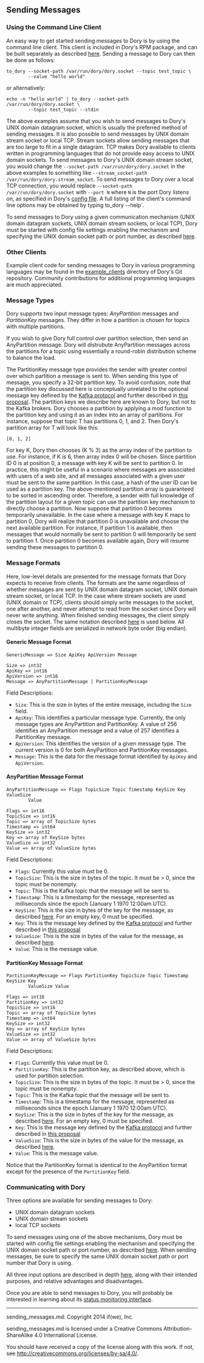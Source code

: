 ## Sending Messages

### Using the Command Line Client

An easy way to get started sending messages to Dory is by using the command
line client.  This client is included in Dory's RPM package, and can be built
separately as described [here](build_install.md#building-dorys-client-library).
Sending a message to Dory can then be done as follows:

```
to_dory --socket-path /var/run/dory/dory.socket --topic test_topic \
        --value "hello world"
```

or alternatively:

```
echo -n "hello world" | to_dory --socket-path /var/run/dory/dory.socket \
        --topic test_topic --stdin
```

The above examples assume that you wish to send messages to Dory's UNIX domain
datagram socket, which is usually the preferred method of sending messages.  It
is also possible to send messages by UNIX domain stream socket or local TCP.
Stream sockets allow sending messages that are too large to fit in a single
datagram.  TCP makes Dory available to clients written in programming languages
that do not provide easy access to UNIX domain sockets.  To send messages to
Dory's UNIX domain stream socket, you would change the
`--socket-path /var/run/dory/dory.socket` in the above examples to something
like `--stream_socket-path /var/run/dory/dory.stream_socket`.  To send messages
to Dory over a local TCP connection, you would replace
`--socket-path /var/run/dory/dory.socket` with `--port N` where `N` is the port
Dory listens on, as specified in Dory's [config file](../config/dory_conf.xml).
A full listing of the client's command line options may be obtained by typing
to_dory --help`.

To send messages to Dory using a given communication mechanism (UNIX domain
datagram sockets, UNIX domain stream sockets, or local TCP), Dory must be
started with config file settings enabling the mechanism and specifying the
UNIX domain socket path or port number, as described
[here](detailed_config.md).

### Other Clients

Example client code for sending messages to Dory in various programming
languages may be found in the [example_clients](../example_clients) directory
of Dory's Git repository.  Community contributions for additional programming
languages are much appreciated.

### Message Types

Dory supports two input message types: *AnyPartition* messages
and *PartitionKey* messages.  They differ in how a partition is chosen for
topics with multiple partitions.

If you wish to give Dory full control over partition selection, then send an
AnyPartition message.  Dory will distrubute AnyPartition messages across the
partitions for a topic using essentially a round-robin distribution scheme to
balance the load.

The PartitionKey message type provides the sender with greater control over
which partition a message is sent to.  When sending this type of message, you
specify a 32-bit partition key.  To avoid confusion, note that the partition
key discussed here is conceptually unrelated to the optional message key
defined by the
[Kafka protocol](https://cwiki.apache.org/confluence/display/KAFKA/A+Guide+To+The+Kafka+Protocol)
and further described in
[this proposal](https://cwiki.apache.org/confluence/display/KAFKA/Keyed+Messages+Proposal).
The partition keys we describe here are known to Dory, but not to the Kafka
brokers.  Dory chooses a partition by applying a mod function to the partition
key and using it as an index into an array of partitions.  For instance,
suppose that topic T has partitions 0, 1, and 2.  Then Dory's partition array
for T will look like this:

```
[0, 1, 2]
```

For key K, Dory then chooses (K % 3) as the array index of the partition to
use.  For instance, if K is 6, then array index 0 will be chosen.  Since
partition ID 0 is at position 0, a message with key K will be sent to partition
0.  In practice, this might be useful in a scenario where messages are
associated with users of a web site, and all messages associated with a given
user must be sent to the same partition.  In this case, a hash of the user ID
can be used as a partition key.  The above-mentioned partition array is
guaranteed to be sorted in ascending order.  Therefore, a sender with full
knowledge of the partition layout for a given topic can use the partition key
mechanism to directly choose a partition.  Now suppose that partition 0 becomes
temporarily unavailable.  In the case where a message with key K maps to
partition 0, Dory will realize that partition 0 is unavailable and choose the
next available partition.  For instance, if partition 1 is available, then
messages that would normally be sent to partition 0 will temporarily be sent to
partition 1.  Once partition 0 becomes available again, Dory will resume
sending these messages to partition 0.

### Message Formats

Here, low-level details are presented for the message formats that Dory expects
to receive from clients.  The formats are the same regardless of whether
messages are sent by UNIX domain datagram socket, UNIX domain stream socket, or
local TCP.  In the case where stream sockets are used (UNIX domain or TCP),
clients should simply write messages to the socket, one after another, and
never attempt to read from the socket since Dory will never write anything.
When finished sending messages, the client simply closes the socket.  The same
notation described
[here](https://cwiki.apache.org/confluence/display/KAFKA/A+Guide+To+The+Kafka+Protocol)
is used below.  All multibyte integer fields are serialized in network byte
order (big endian).

#### Generic Message Format

```
GenericMessage => Size ApiKey ApiVersion Message

Size => int32
ApiKey => int16
ApiVersion => int16
Message => AnyPartitionMessage | PartitionKeyMessage
```

Field Descriptions:
* `Size`: This is the size in bytes of the entire message, including the `Size`
field.
* `ApiKey`: This identifies a particular message type.  Currently, the only
message types are AnyPartition and PartitionKey.  A value of 256 identifies an
AnyPartition message and a value of 257 identifies a PartitionKey message.
* `ApiVersion`: This identifies the version of a given message type.  The
current version is 0 for both AnyPartition and PartitionKey messages.
* `Message`: This is the data for the message format identified by `ApiKey` and
`ApiVersion`.

#### AnyPartition Message Format

```
AnyPartitionMessage => Flags TopicSize Topic Timestamp KeySize Key ValueSize
        Value

Flags => int16
TopicSize => int16
Topic => array of TopicSize bytes
Timestamp => int64
KeySize => int32
Key => array of KeySize bytes
ValueSize => int32
Value => array of ValueSize bytes
```

Field Descriptions:
* `Flags`: Currently this value must be 0.
* `TopicSize`: This is the size in bytes of the topic.  It must be > 0, since
the topic must be nonempty.
* `Topic`: This is the Kafka topic that the message will be sent to.
* `Timestamp`: This is a timestamp for the message, represented as milliseconds
since the epoch (January 1 1970 12:00am UTC).
* `KeySize`: This is the size in bytes of the key for the message, as described
[here](https://cwiki.apache.org/confluence/display/KAFKA/A+Guide+To+The+Kafka+Protocol#AGuideToTheKafkaProtocol-Messagesets).
For an empty key, 0 must be specified.
* `Key`: This is the message key defined by the
[Kafka protocol](https://cwiki.apache.org/confluence/display/KAFKA/A+Guide+To+The+Kafka+Protocol)
and further described in
[this proposal](https://cwiki.apache.org/confluence/display/KAFKA/Keyed+Messages+Proposal)
* `ValueSize`: This is the size in bytes of the value for the message, as
described
[here](https://cwiki.apache.org/confluence/display/KAFKA/A+Guide+To+The+Kafka+Protocol#AGuideToTheKafkaProtocol-Messagesets).
* `Value`: This is the message value.

#### PartitionKey Message Format

```
PartitionKeyMessage => Flags PartitionKey TopicSize Topic Timestamp KeySize Key
        ValueSize Value

Flags => int16
PartitionKey => int32
TopicSize => int16
Topic => array of TopicSize bytes
Timestamp => int64
KeySize => int32
Key => array of KeySize bytes
ValueSize => int32
Value => array of ValueSize bytes
```

Field Descriptions:
* `Flags`: Currently this value must be 0.
* `PartitionKey`: This is the partition key, as described above, which is used
for partition selection.
* `TopicSize`: This is the size in bytes of the topic.  It must be > 0, since
the topic must be nonempty.
* `Topic`: This is the Kafka topic that the message will be sent to.
* `Timestamp`: This is a timestamp for the message, represented as milliseconds
since the epoch (January 1 1970 12:00am UTC).
* `KeySize`: This is the size in bytes of the key for the message, as described
[here](https://cwiki.apache.org/confluence/display/KAFKA/A+Guide+To+The+Kafka+Protocol#AGuideToTheKafkaProtocol-Messagesets).
For an empty key, 0 must be specified.
* `Key`: This is the message key defined by the
[Kafka protocol](https://cwiki.apache.org/confluence/display/KAFKA/A+Guide+To+The+Kafka+Protocol)
and further described in
[this proposal](https://cwiki.apache.org/confluence/display/KAFKA/Keyed+Messages+Proposal)
* `ValueSize`: This is the size in bytes of the value for the message, as
described
[here](https://cwiki.apache.org/confluence/display/KAFKA/A+Guide+To+The+Kafka+Protocol#AGuideToTheKafkaProtocol-Messagesets).
* `Value`: This is the message value.

Notice that the PartitionKey format is identical to the AnyPartition format
except for the presence of the `PartitionKey` field.

### Communicating with Dory

Three options are available for sending messages to Dory:

* UNIX domain datagram sockets
* UNIX domain stream sockets
* local TCP sockets

To send messages using one of the above mechanisms, Dory must be started with
config file settings enabling the mechanism and specifying the UNIX domain
socket path or port number, as described [here](detailed_config.md).  When
sending messages, be sure to specify the same UNIX domain socket path or port
number that Dory is using.

All three input options are described in depth
[here](design.md#options-for-clients), along with their intended purposes, and
relative advantages and disadvantages.

Once you are able to send messages to Dory, you will probably be interested
in learning about its [status monitoring interface](status_monitoring.md).

-----

sending_messages.md: Copyright 2014 if(we), Inc.

sending_messages.md is licensed under a Creative Commons Attribution-ShareAlike
4.0 International License.

You should have received a copy of the license along with this work. If not,
see <http://creativecommons.org/licenses/by-sa/4.0/>.
